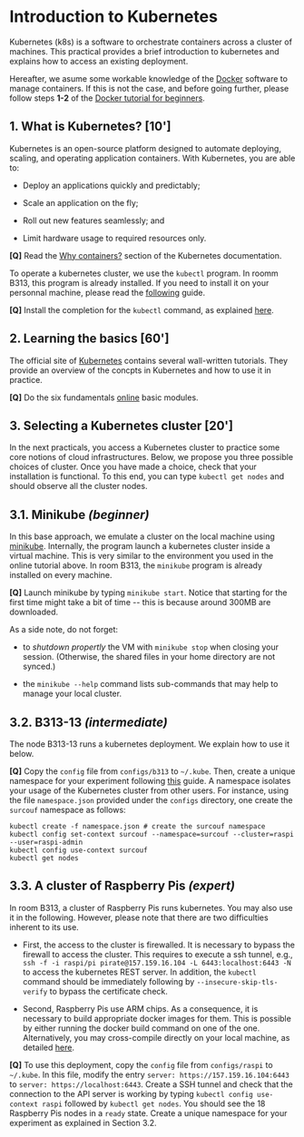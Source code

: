 # Introduction to Kubernetes

Kubernetes (k8s) is a software to orchestrate containers across a cluster of machines.
This practical provides a brief introduction to kubernetes and explains how to access an existing deployment.

Hereafter, we asume some workable knowledge of the [Docker](https://www.docker.com) software to manage containers.
If this is not the case, and before going further, please follow steps **1-2** of the [Docker tutorial for beginners](https://github.com/docker/labs/tree/master/beginner).

## 1. What is Kubernetes? [10']

Kubernetes is an open-source platform designed to automate deploying, scaling, and operating application containers.
With Kubernetes, you are able to:

 * Deploy an applications quickly and predictably;

 * Scale an application on the fly;
 
 * Roll out new features seamlessly; and
  
 * Limit hardware usage to required resources only.

**[Q]** Read the [Why containers?](https://kubernetes.io/docs/concepts/overview/what-is-kubernetes/#why-containers) section of the Kubernetes documentation.

To operate a kubernetes cluster, we use the `kubectl` program.
In roomm B313, this program is already installed.
If you need to install it on your personnal machine, please read the [following](https://kubernetes.io/docs/tasks/tools/install-kubectl) guide.

**[Q]** Install the completion for the `kubectl` command, as explained [here](https://kubernetes.io/docs/tasks/tools/install-kubectl).

## 2. Learning the basics [60']

The official site of [Kubernetes](https://kubernetes.io) contains several wall-written tutorials.
They provide an overview of the concpts in Kubernetes and how to use it in practice.

**[Q]** Do the six fundamentals [online](https://kubernetes.io/docs/tutorials/kubernetes-basics) basic modules.

## 3. Selecting a Kubernetes cluster [20']

In the next practicals, you access a Kubernetes cluster to practice some core notions of cloud infrastructures.
Below, we propose you three possible choices of cluster.
Once you have made a choice, check that your installation is functional.
To this end, you can type `kubectl get nodes` and should observe all the cluster nodes.

## 3.1. Minikube  *(beginner)*

In this base approach, we emulate a cluster on the local machine using [minikube](https://github.com/kubernetes/minikube).
Internally, the program launch a kubernetes cluster inside a virtual machine.
This is very similar to the environment you used in the online tutorial above.
In room B313, the `minikube` program is already installed on every machine.

**[Q]** Launch minikube by typing `minikube start`.
Notice that starting for the first time might take a bit of time -- this is because around 300MB are downloaded.

As a side note, do not forget:

* to *shutdown propertly* the VM with `minikube stop` when closing your session.
   (Otherwise, the shared files in your home directory are not synced.)

* the `minikube --help` command lists sub-commands that may help to manage your local cluster.

## 3.2. B313-13 *(intermediate)*

The node B313-13 runs a kubernetes deployment.
We explain how to use it below.

**[Q]** Copy the `config` file from `configs/b313` to `~/.kube`.
Then, create a unique namespace for your experiment following [this](https://kubernetes.io/docs/tasks/administer-cluster/namespaces-walkthrough) guide.
A namespace isolates your usage of the Kubernetes cluster from other users.
For instance, using the file `namespace.json` provided under the `configs` directory, one create the `surcouf` namespace as follows:

    kubectl create -f namespace.json # create the surcouf namespace
	kubectl config set-context surcouf --namespace=surcouf --cluster=raspi --user=raspi-admin	
	kubectl config use-context surcouf
	kubectl get nodes

## 3.3. A cluster of Raspberry Pis *(expert)*

In room B313, a cluster of Raspberry Pis runs kubernetes.
You may also use it in the following.
However, please note that there are two difficulties inherent to its use.

 * First, the access to the cluster is firewalled.
It is necessary to bypass the firewall to access the cluster.
This requires to execute a ssh tunnel, e.g., `ssh -f -i raspi/pi pirate@157.159.16.104 -L 6443:localhost:6443 -N` to access the kubernetes REST server.
In addition, the `kubectl` command should be immediately following by `--insecure-skip-tls-verify` to bypass the certificate check.

 * Second, Raspberry Pis use ARM chips.
As a consequence, it is necessary to build appropriate docker images for them.
This is possible by either running the docker build command on one of the one.
Alternatively, you may cross-compile directly on your local machine, as detailed [here](https://blog.hypriot.com/post/setup-simple-ci-pipeline-for-arm-images/).

**[Q]** To use this deployment, copy the `config` file from `configs/raspi` to `~/.kube`.
In this file, modify the entry `server: https://157.159.16.104:6443` to `server: https://localhost:6443`.
Create a SSH tunnel and check that the connection to the API server is working by typing `kubectl config use-context raspi` followed by `kubectl get nodes`.
You should see the 18 Raspberry Pis nodes in a `ready` state.
Create a unique namespace for your experiment as explained in Section 3.2.
